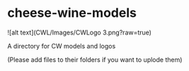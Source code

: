 # cheese-wine-models
![alt text](CWL/Images/CWLogo 3.png?raw=true)

A directory for CW models and logos



(Please add files to their folders if you want to uplode them)
